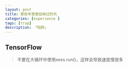 ```yaml
---
layout: post  
title: 那些年我曾经掉过的坑
categories: [experience ]  
tags: [trap]  
description: 「陷阱」   
---
```




## TensorFlow

> 不要在大循环中使用sess.run()，这样会导致速度慢很多